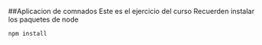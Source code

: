 ##Aplicacion de comnados
Este es el ejercicio del curso
Recuerden instalar los paquetes de node

```
npm install
```